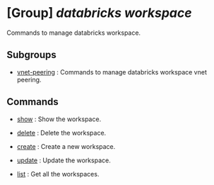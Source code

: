 # [Group] _databricks workspace_

Commands to manage databricks workspace.

## Subgroups

- [vnet-peering](/Commands/databricks/workspace/vnet-peering/readme.md)
: Commands to manage databricks workspace vnet peering.

## Commands

- [show](/Commands/databricks/workspace/_show.md)
: Show the workspace.

- [delete](/Commands/databricks/workspace/_delete.md)
: Delete the workspace.

- [create](/Commands/databricks/workspace/_create.md)
: Create a new workspace.

- [update](/Commands/databricks/workspace/_update.md)
: Update the workspace.

- [list](/Commands/databricks/workspace/_list.md)
: Get all the workspaces.
